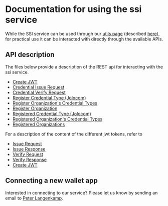 # Documentation for using the ssi service

While the SSI service can be used through our [utils page](https://service.essif-lab-ssi.dev.grnet.gr/utils) (described [here](./service-instructions/utils-overview.md)), for practical use it can be interacted with directly through the available APIs.

## API description
The files below provide a description of the REST api for interacting with the ssi service.

- [Create JWT](./rest-api/create-jwt.md)
- [Credential Issue Request](./rest-api/credential-issue-request.md)
- [Credential Verify Request](./rest-api/credential-verify-request.md)
- [Register Credential Type (Jolocom)](./rest-api/register-credential-type-jolocom.md)
- [Register Organization's Credential Types](./rest-api/register-organizations-credential-types.md)
- [Register Organization](./rest-api/register-organization.md)
- [Registered Credential Type (Jolocom)](./rest-api/registered-credential-type-jolocom.md)
- [Registered Organization's Credential Types](./rest-api/registered-organizations-credential-types.md)
- [Registered Organizations](./rest-api/registered-organizations.md)

For a description of the content of the different jwt tokens, refer to

- [Issue Request](./jwt-descriptions/jwt-credential-issue-request)
- [Issue Response](./jwt-descriptions/jwt-credential-issue-response)
- [Verify Request](./jwt-descriptions/jwt-credential-verify-request)
- [Verify Response](./jwt-descriptions/jwt-credential-verify-request)
- [Create JWT](./jwt-descriptions/response-jwt-create-jwt)

## Connecting a new wallet app

Interested in connecting to our service? Please let us know by sending an email to [Peter Langenkamp](mailto:peter.langenkamp@tno.nl&cc=michiel.stornebrink@tno.nl).